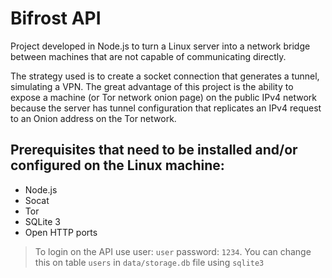# Bifrost API
Project developed in Node.js to turn a Linux server into a network bridge between machines that are not capable of communicating directly.

The strategy used is to create a socket connection that generates a tunnel, simulating a VPN. The great advantage of this project is the ability to expose a machine (or Tor network onion page) on the public IPv4 network because the server has tunnel configuration that replicates an IPv4 request to an Onion address on the Tor network.

## Prerequisites that need to be installed and/or configured on the Linux machine:
- Node.js
- Socat
- Tor
- SQLite 3
- Open HTTP ports

> To login on the API use user: `user` password: `1234`. You can change this on table `users` in `data/storage.db` file using `sqlite3`